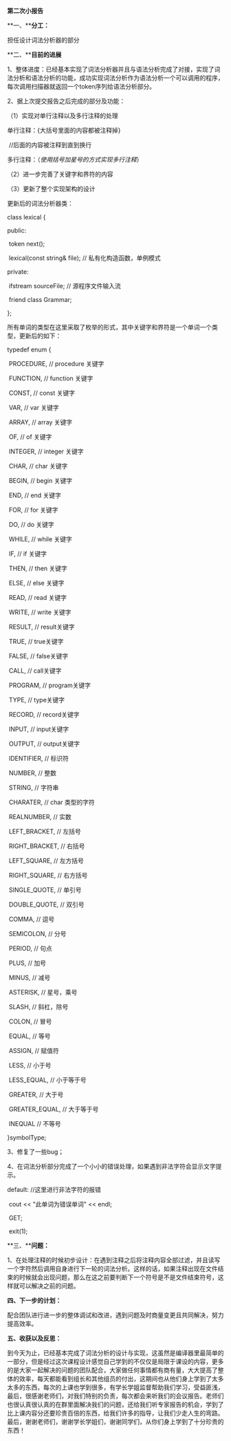 **第二次小报告**

**一、****分工：**

担任设计词法分析器的部分

**二、****目前的进展**

1、整体进度：已经基本实现了词法分析器并且与语法分析完成了对接，实现了词法分析和语法分析的功能，成功实现词法分析作为语法分析一个可以调用的程序，每次调用扫描器就返回一个token序列给语法分析部分。

2、据上次提交报告之后完成的部分及功能：

（1）实现对单行注释以及多行注释的处理

单行注释：{大括号里面的内容都被注释掉}

​          //后面的内容被注释到直到换行

多行注释：（*使用括号加星号的方式实现多行注释*）

（2）进一步完善了关键字和界符的内容

（3）更新了整个实现架构的设计

更新后的词法分析器类：

class lexical {

public:

​    token next();

​    lexical(const string& file);   // 私有化构造函数，单例模式

private:

​    ifstream sourceFile; // 源程序文件输入流

​    friend class Grammar;

};

所有单词的类型在这里采取了枚举的形式，其中关键字和界符是一个单词一个类型，更新后的如下：

typedef enum {

​    PROCEDURE,          // procedure 关键字

​    FUNCTION,           // function 关键字

​    CONST,              // const 关键字   

​    VAR,                // var 关键字

​    ARRAY,              // array 关键字

​    OF,                 // of 关键字

​    INTEGER,            // integer 关键字

​    CHAR,               // char 关键字

​    BEGIN,              // begin 关键字

​    END,                // end 关键字

​    FOR,                // for 关键字

​    DO,                 // do 关键字

​    WHILE,              // while 关键字

​    IF,                 // if 关键字

​    THEN,               // then 关键字

​    ELSE,               // else 关键字

​    READ,               // read 关键字

​    WRITE,              // write 关键字

​    RESULT,             // result关键字

​    TRUE,               // true关键字

​    FALSE,              // false关键字

​    CALL,               // call关键字

​    PROGRAM,            // program关键字

​    TYPE,               // type关键字

​    RECORD,             // record关键字

​    INPUT,              // input关键字

​    OUTPUT,             // output关键字

 

​    IDENTIFIER,         // 标识符

​    NUMBER,             // 整数   

​    STRING,             // 字符串

​    CHARATER,           // char 类型的字符

​    REALNUMBER,         // 实数

 

​    LEFT_BRACKET,       // 左括号

​    RIGHT_BRACKET,      // 右括号

​    LEFT_SQUARE,        // 左方括号

​    RIGHT_SQUARE,       // 右方括号

​    SINGLE_QUOTE,       // 单引号                      

​    DOUBLE_QUOTE,       // 双引号

​    COMMA,              // 逗号

​    SEMICOLON,          // 分号

​    PERIOD,             // 句点

​    PLUS,               // 加号

​    MINUS,              // 减号

​    ASTERISK,           // 星号，乘号

​    SLASH,              // 斜杠，除号

​    COLON,              // 冒号

​    EQUAL,              // 等号

​    ASSIGN,             // 赋值符

​    LESS,               // 小于号

​    LESS_EQUAL,         // 小于等于号

​    GREATER,            // 大于号

​    GREATER_EQUAL,      // 大于等于号

​    INEQUAL             // 不等号

}symbolType;

3、修复了一些bug；

4、在词法分析部分完成了一个小小的错误处理，如果遇到非法字符会显示文字提示。

default:  //这里进行非法字符的报错

​                cout << "此单词为错误单词" << endl;

​                GET;

​                exit(1);            

**三、****问题：**

1、在处理注释的时候初步设计：在遇到注释之后将注释内容全部过滤，并且读写一个字符然后调用自身进行下一轮的词法分析。这样的话，如果注释出现在文件结束的时候就会出现问题，那么在这之前要判断下一个符号是不是文件结束符号，这样就可以解决之前的问题。

**四、下一步的计划：**

配合团队进行进一步的整体调试和改进，遇到问题及时商量变更且共同解决，努力提高效率。

**五、收获以及反思：**

​    到今天为止，已经基本完成了词法分析的设计与实现，这虽然是编译器里最简单的一部分，但是经过这次课程设计感觉自己学到的不仅仅是局限于课设的内容，更多的是大家一起解决的问题的团队配合，大家做任何事情都有商有量，大大提高了整体的效率，每天都能看到组长和其他组员的付出，这期间也从他们身上学到了太多太多的东西，每次的上课也学到很多，有学长学姐监督帮助我们学习，受益匪浅，最后，很感谢老师们，对我们特别的负责，每次都会来听我们的会议报告。老师们也很认真很认真的在群里面解决我们的问题，还给我们听专家报告的机会，学到了比上课内容分还要珍贵百倍的东西，给我们许多的指导，让我们少走人生的弯路。最后，谢谢老师们，谢谢学长学姐们，谢谢同学们，从你们身上学到了十分珍贵的东西！


